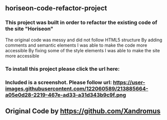 ﻿## horiseon-code-refactor-project
 
 ### This project was built in order to refactor the existing code of the site "Horiseon"
 The original code was messy and did not follow HTML5 structure
 By adding comments and semantic elements I was able to make the code more accessible
 By fixing some of the style elements I was able to make the site more accessible
 
 ### To install this project please click the url here: 
 
 ### Included is a screenshot. Please follow url: https://user-images.githubusercontent.com/122060589/213885664-a05e0d28-2219-467e-ad33-a31d343b9c9f.png
 
 
 ## Original Code by https://github.com/Xandromus
 
